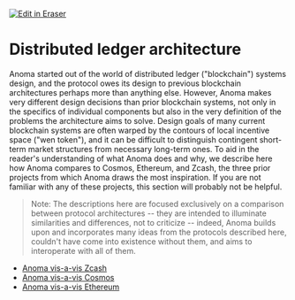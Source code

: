 <p><a target="_blank" href="https://app.eraser.io/workspace/bObHRvjpPXUVc5OnaRgJ" id="edit-in-eraser-github-link"><img alt="Edit in Eraser" src="https://firebasestorage.googleapis.com/v0/b/second-petal-295822.appspot.com/o/images%2Fgithub%2FOpen%20in%20Eraser.svg?alt=media&amp;token=968381c8-a7e7-472a-8ed6-4a6626da5501"></a></p>

# Distributed ledger architecture
Anoma started out of the world of distributed ledger ("blockchain") systems design, and the protocol owes its design to previous blockchain architectures perhaps more than anything else. However, Anoma makes very different design decisions than prior blockchain systems, not only in the specifics of individual components but also in the very definition of the problems the architecture aims to solve. Design goals of many current blockchain systems are often warped by the contours of local incentive space ("wen token"), and it can be difficult to distinguish contingent short-term market structures from necessary long-term ones. To aid in the reader's understanding of what Anoma does and why, we describe here how Anoma compares to Cosmos, Ethereum, and Zcash, the three prior projects from which Anoma draws the most inspiration. If you are not familiar with any of these projects, this section will probably not be helpful.

>  Note: The descriptions here are focused exclusively on a comparison between protocol architectures -- they are intended to illuminate similarities and differences, not to criticize -- indeed, Anoma builds upon and incorporates many ideas from the protocols described here, couldn't have come into existence without them, and aims to interoperate with all of them. 

- [﻿Anoma vis-a-vis Zcash](./distributed-ledger-architecture/anoma-vis-a-vis-zcash.md#anoma-vis-a-vis-zcash) 
- [﻿Anoma vis-a-vis Cosmos](./distributed-ledger-architecture/anoma-vis-a-vis-cosmos.md#anoma-vis-a-vis-cosmos) 
- [﻿Anoma vis-a-vis Ethereum](./distributed-ledger-architecture/anoma-vis-a-vis-ethereum.md#anoma-vis-a-vis-ethereum) 



<!--- Eraser file: https://app.eraser.io/workspace/bObHRvjpPXUVc5OnaRgJ --->
